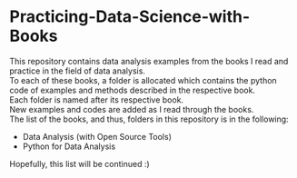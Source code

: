 # Practicing-Data-Science-with-Books
This repository contains data analysis examples from the books I read and practice in the field of data analysis. <br>
To each of these books, a folder is allocated which contains the python code of examples and methods described in the respective book. <br>
Each folder is named after its respective book. <br>
New examples and codes are added as I read through the books. <br>
The list of the books, and thus, folders in this repository is in the following: 
<ul>
  <li>Data Analysis (with Open Source Tools)</li>
  <li>Python for Data Analysis</li>
</ul>
Hopefully, this list will be continued :) <br>
